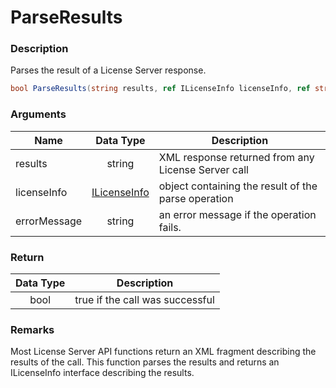 # ParseResults

### Description

Parses the result of a License Server response.

```c#
bool ParseResults(string results, ref ILicenseInfo licenseInfo, ref string message)
```

### Arguments

| Name         |                            Data Type                            | Description                                         |
| ------------ | :-------------------------------------------------------------: | --------------------------------------------------- |
| results      |                              string                             | XML response returned from any License Server call  |
| licenseInfo  | [ILicenseInfo](https://soraco.readme.io/reference/ilicenseinfo) | object containing the result of the parse operation |
| errorMessage |                              string                             | an error message if the operation fails.            |

### Return

| Data Type | Description                     |
| :-------: | ------------------------------- |
|    bool   | true if the call was successful |

### Remarks

Most License Server API functions return an XML fragment describing the results of the call. This function parses the results and returns an ILicenseInfo interface describing the results.
